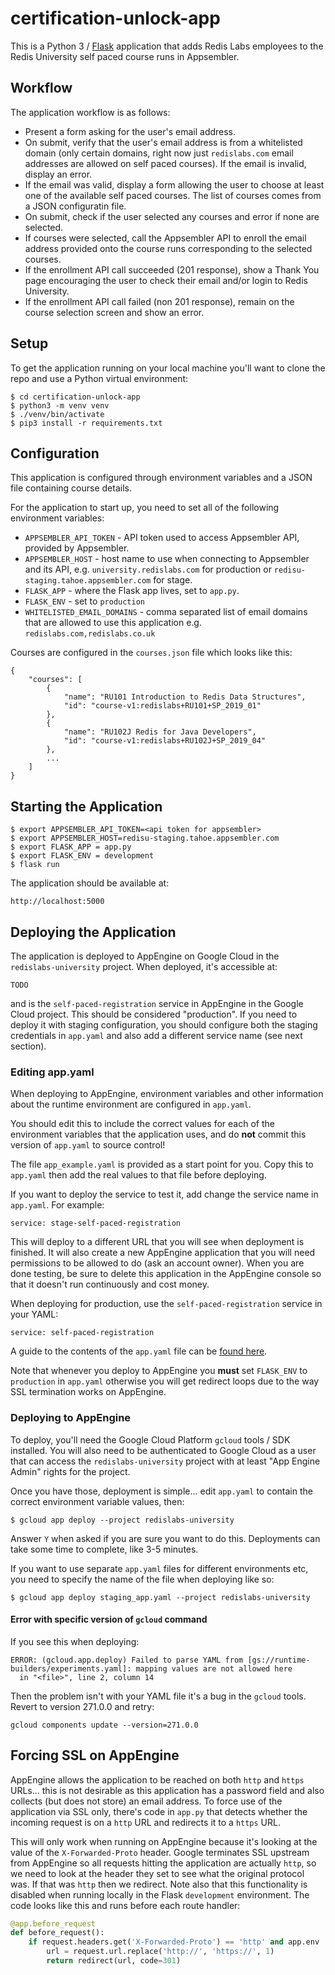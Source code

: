 # certification-unlock-app

This is a Python 3 / [Flask](https://flask.palletsprojects.com/) application that adds Redis Labs employees to the Redis University self paced course runs in Appsembler.

## Workflow

The application workflow is as follows:

* Present a form asking for the user's email address.
* On submit, verify that the user's email address is from a whitelisted domain (only certain domains, right now just `redislabs.com` email addresses are allowed on self paced courses). If the email is invalid, display an error.
* If the email was valid, display a form allowing the user to choose at least one of the available self paced courses.  The list of courses comes from a JSON configuratin file.
* On submit, check if the user selected any courses and error if none are selected.
* If courses were selected, call the Appsembler API to enroll the email address provided onto the course runs corresponding to the selected courses.
* If the enrollment API call succeeded (201 response), show a Thank You page encouraging the user to check their email and/or login to Redis University.
* If the enrollment API call failed (non 201 response), remain on the course selection screen and show an error.

## Setup

To get the application running on your local machine you'll want to clone the repo and use a Python virtual environment:

```
$ cd certification-unlock-app
$ python3 -m venv venv
$ ./venv/bin/activate
$ pip3 install -r requirements.txt
```

## Configuration

This application is configured through environment variables and a JSON file containing course details.

For the application to start up, you need to set all of the following environment variables:

* `APPSEMBLER_API_TOKEN` - API token used to access Appsembler API, provided by Appsembler.
* `APPSEMBLER_HOST` - host name to use when connecting to Appsembler and its API, e.g. `university.redislabs.com` for production or `redisu-staging.tahoe.appsembler.com` for stage.
* `FLASK_APP` - where the Flask app lives, set to `app.py`.
* `FLASK_ENV` - set to `production`
* `WHITELISTED_EMAIL_DOMAINS` - comma separated list of email domains that are allowed to use this application e.g. `redislabs.com,redislabs.co.uk`

Courses are configured in the `courses.json` file which looks like this:

```
{
    "courses": [
        {
            "name": "RU101 Introduction to Redis Data Structures",
            "id": "course-v1:redislabs+RU101+SP_2019_01"
        },
        {
            "name": "RU102J Redis for Java Developers",
            "id": "course-v1:redislabs+RU102J+SP_2019_04"
        },
        ...
    ]
}
```

## Starting the Application

```
$ export APPSEMBLER_API_TOKEN=<api token for appsembler>
$ export APPSEMBLER_HOST=redisu-staging.tahoe.appsembler.com
$ export FLASK_APP = app.py
$ export FLASK_ENV = development
$ flask run
```

The application should be available at:

```
http://localhost:5000
```

## Deploying the Application

The application is deployed to AppEngine on Google Cloud in the `redislabs-university` project.  When deployed, it's accessible at:

```
TODO
```

and is the `self-paced-registration` service in AppEngine in the Google Cloud project.  This should be considered "production".  If you need to deploy it with staging configuration, you should configure both the staging credentials in `app.yaml` and also add a different service name (see next section).

### Editing app.yaml

When deploying to AppEngine, environment variables and other information about the runtime environment are configured in `app.yaml`.

You should edit this to include the correct values for each of the environment variables that the application uses, and do **not** commit this version of `app.yaml` to source control!

The file `app_example.yaml` is provided as a start point for you.  Copy this to `app.yaml` then add the real values to that file before deploying.

If you want to deploy the service to test it, add change the service name in `app.yaml`.  For example:

```
service: stage-self-paced-registration
```

This will deploy to a different URL that you will see when deployment is finished.  It will also create a new AppEngine application that you will need permissions to be allowed to do (ask an account owner).  When you are done testing, be sure to delete this application in the AppEngine console so that it doesn't run continuously and cost money.

When deploying for production, use the `self-paced-registration` service in your YAML:

```
service: self-paced-registration
```

A guide to the contents of the `app.yaml` file can be [found here](https://cloud.google.com/appengine/docs/flexible/nodejs/reference/app-yaml).

Note that whenever you deploy to AppEngine you **must** set `FLASK_ENV` to `production` in `app.yaml` otherwise you will get redirect loops due to the way SSL termination works on AppEngine.

### Deploying to AppEngine

To deploy, you'll need the Google Cloud Platform `gcloud` tools / SDK installed.  You will also need to be authenticated to Google Cloud as a user that can access the `redislabs-university` project with at least "App Engine Admin" rights for the project.

Once you have those, deployment is simple... edit `app.yaml` to contain the correct environment variable values, then:

```
$ gcloud app deploy --project redislabs-university
```

Answer `Y` when asked if you are sure you want to do this.  Deployments can take some time to complete, like 3-5 minutes.

If you want to use separate `app.yaml` files for different environments etc, you need to specify the name of the file when deploying like so:

```
$ gcloud app deploy staging_app.yaml --project redislabs-university
```

#### Error with specific version of `gcloud` command

If you see this when deploying:

```
ERROR: (gcloud.app.deploy) Failed to parse YAML from [gs://runtime-builders/experiments.yaml]: mapping values are not allowed here
  in "<file>", line 2, column 14
```

Then the problem isn't with your YAML file it's a bug in the `gcloud` tools.  Revert to version 271.0.0 and retry:

```
gcloud components update --version=271.0.0
```

## Forcing SSL on AppEngine

AppEngine allows the application to be reached on both `http` and `https` URLs... this is not desirable as this application has a password field and also collects (but does not store) an email address.  To force use of the application via SSL only, there's code in `app.py` that detects whether the incoming request is on a `http` URL and redirects it to a `https` URL.

This will only work when running on AppEngine because it's looking at the value of the `X-Forwarded-Proto` header.  Google terminates SSL upstream from AppEngine so all requests hitting the application are actually `http`, so we need to look at the header they set to see what the original protocol was.  If that was `http` then we redirect.  Note also that this functionality is disabled when running locally in the Flask `development` environment.  The code looks like this and runs before each route handler:

```python
@app.before_request
def before_request():
    if request.headers.get('X-Forwarded-Proto') == 'http' and app.env != 'development':
        url = request.url.replace('http://', 'https://', 1)
        return redirect(url, code=301)
```